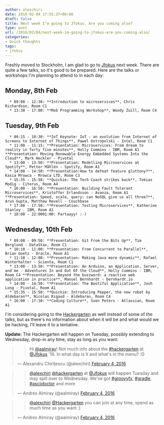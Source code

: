 ```yaml
---
author: alexchiri
date: 2016-02-04 17:55:37+00:00
draft: false
title: Next week I’m going to Jfokus. Are you coming also?
type: post
url: /2016/02/04/next-week-im-going-to-jfokus-are-you-coming-also/
categories:
- Quick thoughts
tags:
- jfokus
---
```


Freshly moved to Stockholm, I am glad to go to [Jfokus](http://www.jfokus.se/) next week. There are quite a few talks, so it's good to be prepared. Here are the talks or workshops I'm planning to attend to in each day:


## Monday, 8th Feb





 	  * 09:00 - 12:30: **Introduction to microservices**, Chris Richardson, Room C1
 	  * 13:30 - 17:00: **Mob Programming Workshop**, Woody Zuill, Room C4



## Tuesday, 9th Feb





 	  * 09:15 - 10:30: **IoT Keynote: IoT - an evolution from Internet of Screens to Internet of Things**, Pawel Ostropolski - Intel, Room C1
 	  * 11:00 - 11:15: **Presentation: Microservices: From dream to reality in forty five minutes**, Holly Cummins - IBM, Room A1 **Presentation: Moving Renewable Energy Embedded Systems Into the Cloud**, Mark Heckler - Pivotal
 	  * 13:00 - 13:50: **Presentation: Modelling Microservices at Spotify**, Petter Måhlén - Spotify, Room A1
 	  * 14:00 - 14:50: **Presentation:How to defeat feature gluttony?**, Kasia Mrowca - Mrowca LTD, Room C3
 	  * 15:35 - 15:50: **Quickie: The Tech Coach strikes back**, Tobias Modig - Citerus, Room A4
 	  * 16:00 - 16:50: **Presentation: Building Fault Tolerant Microservices**, Kristoffer Erlandsson - Avanza, Room A1 **Presentation: Speed, scale, query: can NoSQL give us all three?**, Arun Gupta, Matthew Revell - Couchbase
 	  * 17:00 - 17:50: **Presentation: Testing Microservices**, Katherine Stanley - IBM, Room A1
 	  * 18:00 - 22:0001:00: Partaayy! :-)



## Wednesday, 10th Feb





 	  * 09:00 - 09:50: **Presentation: Git From the Bits Up**, Tim Berglund - DataStax, Room C1
 	  * 10:10 - 11:00: **Presentation: From Concurrent to Parallel**, Brian Goetz - Oracle, Room A1
 	  * 11:10 - 12:00: **Presentation: Making Java more dynamic**, Rafael Winterhalter - Scienta, Room C1
 	  * 13:00 - 13:50: **Presentation: An Arduino, an Application, Server, and me - Adventures In and Out Of the Cloud**, Holly Cummins - IBM, Room C4 **Presentation: Beyond the buzzword: a reactive web application in practice**, Manuel Bernhardt - bernhardt.io
 	  * 14:00 - 14:50: **Presentation: The Bootiful Application**, Josh Long - Pivotal, Room A1
 	  * 15:35 - 15:50: **Quickie: Introducing Pepper, the new robot by Aldebaran**, Nicolas Rigaud - Aldebaran, Room C4
 	  * 16:00 - 17:30: **Coding Culture**, Sven Peters - Atlassian, Room A1

I'm considering going to the [Hackergarten](http://hackergarten.net/) as well instead of some of the talks, but as there's no information about when it will be and what would we be hacking, I'll leave it to a tentative.

**Update:** The Hackergarten will happen on Tuesday, possibly extending to Wednesday, drop-in any time, stay as long as you want:


<blockquote>

> 
> Hi [@aalmiray](https://twitter.com/aalmiray)! Not much info about the [#hackergarten](https://twitter.com/hashtag/hackergarten?src=hash) at [@Jfokus](https://twitter.com/Jfokus) '16. In what day is it and what's in the menu? :D
> 
> 
— Alexandru Chirițescu (@alexchiri) [February 4, 2016](https://twitter.com/alexchiri/status/695328526677975040)</blockquote>




<blockquote>

> 
> [@alexchiri](https://twitter.com/alexchiri) [@hackergarten](https://twitter.com/Hackergarten) at [@Jfokus](https://twitter.com/Jfokus) will happen Tuesday and may spill over to Wednesday. We've got [#groovyfx](https://twitter.com/hashtag/groovyfx?src=hash), [#gradle](https://twitter.com/hashtag/gradle?src=hash), [#asciidoctor](https://twitter.com/hashtag/asciidoctor?src=hash) and more
> 
> 
— Andres Almiray (@aalmiray) [February 4, 2016](https://twitter.com/aalmiray/status/695335520075776001)</blockquote>




<blockquote>

> 
> [@alexchiri](https://twitter.com/alexchiri) [@Hackergarten](https://twitter.com/Hackergarten) you can join at any time, spend as much time as you want :)
> 
> 
— Andres Almiray (@aalmiray) [February 4, 2016](https://twitter.com/aalmiray/status/695341469184319492)</blockquote>



